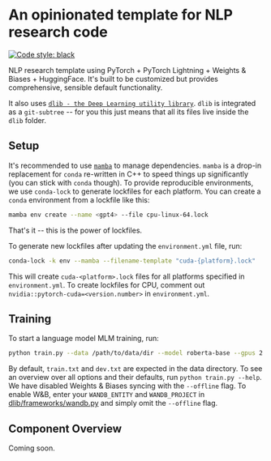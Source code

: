 # An opinionated template for NLP research code

[![Code style: black](https://img.shields.io/badge/code%20style-black-000000.svg)](https://github.com/psf/black)

NLP research template using PyTorch + PyTorch Lightning + Weights & Biases + HuggingFace. It's built to be customized but provides comprehensive, sensible default functionality.

It also uses [`dlib - the Deep Learning utility library`](https://github.com/konstantinjdobler/dlib). `dlib` is integrated as a `git-subtree` -- for you this just means that all its files live inside the `dlib` folder.

## Setup

It's recommended to use [`mamba`](https://github.com/mamba-org/mamba) to manage dependencies. `mamba` is a drop-in replacement for `conda` re-written in C++ to speed things up significantly (you can stick with `conda` though). To provide reproducible environments, we use `conda-lock` to generate lockfiles for each platform. You can create a `conda` environment from a lockfile like this:

```bash
mamba env create --name <gpt4> --file cpu-linux-64.lock
```
That's it -- this is the power of lockfiles.

To generate new lockfiles after updating the `environment.yml` file, run:

```bash
conda-lock -k env --mamba --filename-template "cuda-{platform}.lock"
```

This will create `cuda-<platform>.lock` files for all platforms specified in `environment.yml`. To create lockfiles for CPU, comment out `nvidia::pytorch-cuda=<version.number>` in `environment.yml`.

## Training
To start a language model MLM training, run:
```bash
python train.py --data /path/to/data/dir --model roberta-base --gpus 2 --offline
```
By default, `train.txt` and `dev.txt` are expected in the data directory. To see an overview over all options and their defaults, run `python train.py --help`. 
We have disabled Weights & Biases syncing with the `--offline` flag. To enable W&B, enter your `WANDB_ENTITY` and `WANDB_PROJECT` in [dlib/frameworks/wandb.py](dlib/frameworks/wandb.py) and simply omit the `--offline` flag.

## Component Overview
Coming soon.

